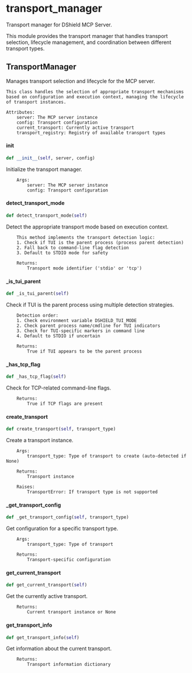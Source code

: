 # transport_manager

Transport manager for DShield MCP Server.

This module provides the transport manager that handles transport selection,
lifecycle management, and coordination between different transport types.

## TransportManager

Manages transport selection and lifecycle for the MCP server.

    This class handles the selection of appropriate transport mechanisms
    based on configuration and execution context, managing the lifecycle
    of transport instances.

    Attributes:
        server: The MCP server instance
        config: Transport configuration
        current_transport: Currently active transport
        transport_registry: Registry of available transport types

#### __init__

```python
def __init__(self, server, config)
```

Initialize the transport manager.

        Args:
            server: The MCP server instance
            config: Transport configuration

#### detect_transport_mode

```python
def detect_transport_mode(self)
```

Detect the appropriate transport mode based on execution context.

        This method implements the transport detection logic:
        1. Check if TUI is the parent process (process parent detection)
        2. Fall back to command-line flag detection
        3. Default to STDIO mode for safety

        Returns:
            Transport mode identifier ('stdio' or 'tcp')

#### _is_tui_parent

```python
def _is_tui_parent(self)
```

Check if TUI is the parent process using multiple detection strategies.

        Detection order:
        1. Check environment variable DSHIELD_TUI_MODE
        2. Check parent process name/cmdline for TUI indicators
        3. Check for TUI-specific markers in command line
        4. Default to STDIO if uncertain

        Returns:
            True if TUI appears to be the parent process

#### _has_tcp_flag

```python
def _has_tcp_flag(self)
```

Check for TCP-related command-line flags.

        Returns:
            True if TCP flags are present

#### create_transport

```python
def create_transport(self, transport_type)
```

Create a transport instance.

        Args:
            transport_type: Type of transport to create (auto-detected if None)

        Returns:
            Transport instance

        Raises:
            TransportError: If transport type is not supported

#### _get_transport_config

```python
def _get_transport_config(self, transport_type)
```

Get configuration for a specific transport type.

        Args:
            transport_type: Type of transport

        Returns:
            Transport-specific configuration

#### get_current_transport

```python
def get_current_transport(self)
```

Get the currently active transport.

        Returns:
            Current transport instance or None

#### get_transport_info

```python
def get_transport_info(self)
```

Get information about the current transport.

        Returns:
            Transport information dictionary

